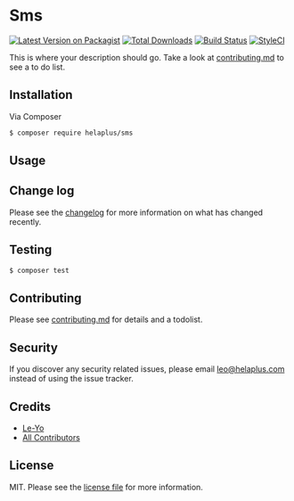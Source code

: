 # Sms

[![Latest Version on Packagist][ico-version]][link-packagist]
[![Total Downloads][ico-downloads]][link-downloads]
[![Build Status][ico-travis]][link-travis]
[![StyleCI][ico-styleci]][link-styleci]

This is where your description should go. Take a look at [contributing.md](contributing.md) to see a to do list.

## Installation

Via Composer

``` bash
$ composer require helaplus/sms
```

## Usage

## Change log

Please see the [changelog](changelog.md) for more information on what has changed recently.

## Testing

``` bash
$ composer test
```

## Contributing

Please see [contributing.md](contributing.md) for details and a todolist.

## Security

If you discover any security related issues, please email leo@helaplus.com instead of using the issue tracker.

## Credits

- [Le-Yo][link-author]
- [All Contributors][link-contributors]

## License

MIT. Please see the [license file](license.md) for more information.

[ico-version]: https://img.shields.io/packagist/v/helaplus/sms.svg?style=flat-square
[ico-downloads]: https://img.shields.io/packagist/dt/helaplus/sms.svg?style=flat-square
[ico-travis]: https://img.shields.io/travis/helaplus/sms/master.svg?style=flat-square
[ico-styleci]: https://styleci.io/repos/12345678/shield

[link-packagist]: https://packagist.org/packages/helaplus/sms
[link-downloads]: https://packagist.org/packages/helaplus/sms
[link-travis]: https://travis-ci.org/helaplus/sms
[link-styleci]: https://styleci.io/repos/12345678
[link-author]: https://github.com/helaplus
[link-contributors]: ../../contributors
